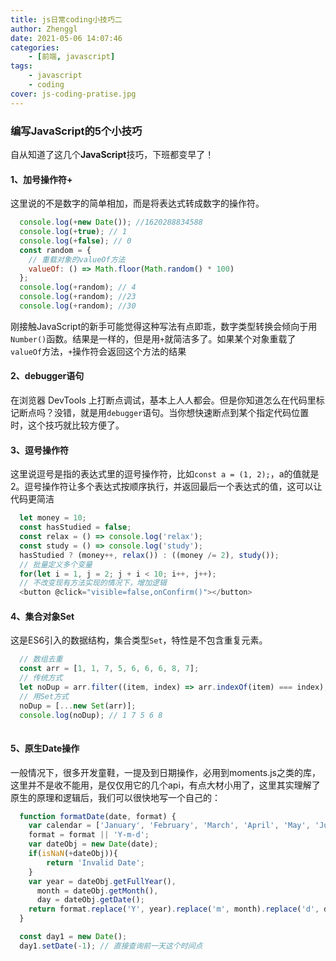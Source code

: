 ```yaml
---
title: js日常coding小技巧二
author: Zhenggl
date: 2021-05-06 14:07:46
categories:
    - [前端, javascript]
tags:
    - javascript
    - coding
cover: js-coding-pratise.jpg
---
```


### 编写JavaScript的5个小技巧
自从知道了这几个**JavaScript**技巧，下班都变早了！

#### 1、加号操作符+
这里说的不是数字的简单相加，而是将表达式转成数字的操作符。
```javascript
  console.log(+new Date()); //1620288834588
  console.log(+true); // 1
  console.log(+false); // 0
  const random = {
  	// 重载对象的valueOf方法
  	valueOf: () => Math.floor(Math.random() * 100)
  };
  console.log(+random); // 4
  console.log(+random); //23
  console.log(+random); //30
```
刚接触JavaScript的新手可能觉得这种写法有点即乖，数字类型转换会倾向于用`Number()`函数。结果是一样的，但是用`+`就简洁多了。如果某个对象重载了`valueOf`方法，`+`操作符会返回这个方法的结果

#### 2、debugger语句
在浏览器 DevTools 上打断点调试，基本上人人都会。但是你知道怎么在代码里标记断点吗？没错，就是用`debugger`语句。当你想快速断点到某个指定代码位置时，这个技巧就比较方便了。

#### 3、逗号操作符
这里说逗号是指的表达式里的逗号操作符，比如`const a = (1, 2);`，a的值就是2。逗号操作符让多个表达式按顺序执行，并返回最后一个表达式的值，这可以让代码更简洁
```javascript
  let money = 10;
  const hasStudied = false;
  const relax = () => console.log('relax');
  const study = () => console.log('study');
  hasStudied ? (money++, relax()) : ((money /= 2), study());
  // 批量定义多个变量
  for(let i = 1, j = 2; j + i < 10; i++, j++);
  // 不改变现有方法实现的情况下，增加逻辑
  <button @click="visible=false,onConfirm()"></button>
```
#### 4、集合对象Set
这是ES6引入的数据结构，集合类型`Set`，特性是不包含重复元素。
```javascript
  // 数组去重
  const arr = [1, 1, 7, 5, 6, 6, 6, 8, 7];
  // 传统方式
  let noDup = arr.filter((item, index) => arr.indexOf(item) === index);
  // 用Set方式
  noDup = [...new Set(arr)];
  console.log(noDup); // 1 7 5 6 8
 
```
#### 5、原生Date操作
一般情况下，很多开发童鞋，一提及到日期操作，必用到moments.js之类的库，这里并不是收不能用，是仅仅用它的几个api，有点大材小用了，这里其实理解了原生的原理和逻辑后，我们可以很快地写一个自己的：
```javascript
  function formatDate(date, format) {
    var calendar = ['January', 'February', 'March', 'April', 'May', 'June', 'July', 'August', 'September', 'October', 'November', 'December'];
    format = format || 'Y-m-d';
    var dateObj = new Date(date);
    if(isNaN(+dateObj)){
    	return 'Invalid Date';
    }
    var year = dateObj.getFullYear(),
      month = dateObj.getMonth(),
      day = dateObj.getDate();
    return format.replace('Y', year).replace('m', month).replace('d', day).replace('M', calendar[month - 1]);
  }

  const day1 = new Date();
  day1.setDate(-1); // 直接查询前一天这个时间点
  
```
